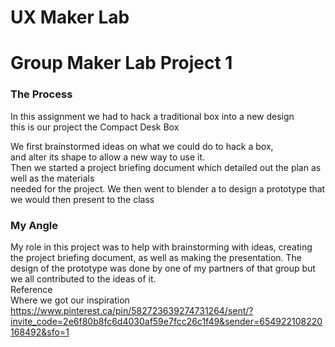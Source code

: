 # UX Maker Lab  
# Group Maker Lab Project 1  
### The Process
In this assignment we had to hack a traditional box into a new design  
this is our project the Compact Desk Box  
  
We first brainstormed ideas on what we could do to hack a box,  
and alter its shape to allow a new way to use it.  
Then we started a project briefing document which detailed out the plan as well as the materials  
needed for the project.
We then went to blender a to design a prototype that we would then present to the class  
  
### My Angle  
My role in this project was to help with brainstorming with ideas, creating the project briefing document, as well as making the presentation. The design of the prototype was done by one of my partners of that group but we all contributed to the ideas of it.   
Reference  
Where we got our inspiration  
https://www.pinterest.ca/pin/582723639274731264/sent/?invite_code=2e6f80b8fc6d4030af59e7fcc26c1f49&sender=654922108220168492&sfo=1 